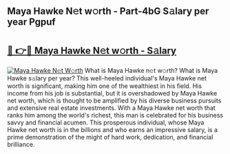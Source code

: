 ## Maya Hawke N𝚎t w𝚘rth - Part-4bG S𝚊lary per year Pgpuf

# <h2><a href="http://gc0akc.nevu.top/?p=Maya+Hawke">🔗 👉🔴 Maya Hawke N𝚎t w𝚘rth - S𝚊lary</a></h2>

[![Maya Hawke N𝚎t W𝚘rth](https://i.imgur.com/Oavwk0R.jpeg)](http://gc0akc.nevu.top/?p=Maya+Hawke)
What is Maya Hawke n𝚎t w𝚘rth? What is Maya Hawke s𝚊lary per year?
This well-heeled individual's Maya Hawke net worth is significant, making him one of the wealthiest in his field. His income from his job is substantial, but it is overshadowed by Maya Hawke net worth, which is thought to be amplified by his diverse business pursuits and extensive real estate investments. With a Maya Hawke net worth that ranks him among the world's richest, this man is celebrated for his business savvy and financial acumen. This prosperous individual, whose Maya Hawke net worth is in the billions and who earns an impressive salary, is a prime demonstration of the might of hard work, dedication, and financial brilliance.
